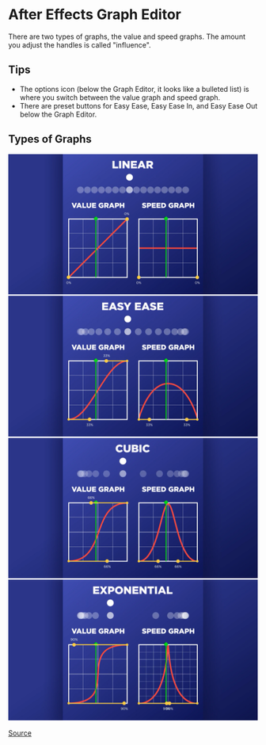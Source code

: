 # After Effects Graph Editor

There are two types of graphs, the value and speed graphs. The amount you adjust the handles is called "influence". 

## Tips

- The options icon (below the Graph Editor, it looks like a bulleted list) is where you switch between the value graph and speed graph.
- There are preset buttons for Easy Ease, Easy Ease In, and Easy Ease Out below the Graph Editor.

## Types of Graphs

![Linear](assets/after-effects-graph-linear.png)
![Easy Ease](assets/after-effects-graph-easy-ease.png)
![Cubic](assets/after-effects-graph-cubic.png)
![Exponential](assets/after-effects-graph-exponential.png)

[Source](https://www.schoolofmotion.com/blog/graph-editor-after-effects/)